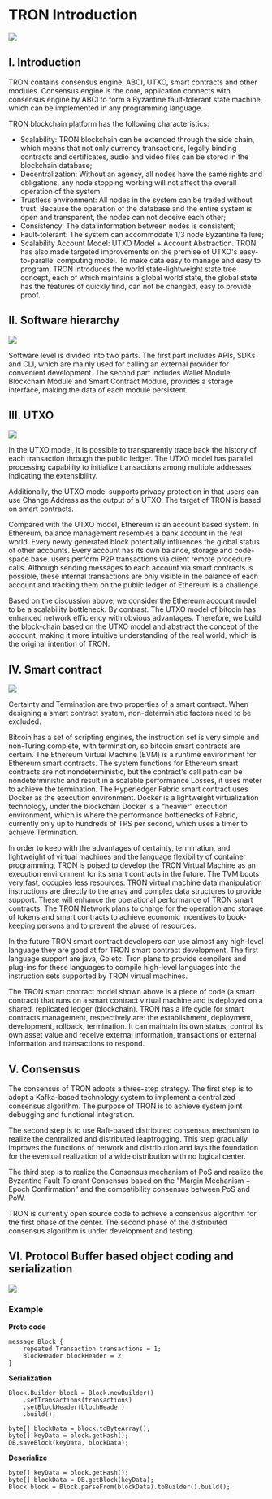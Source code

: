 # TRON Introduction
![](images/1.png)

## Ⅰ. Introduction
TRON contains consensus engine, ABCI, UTXO, smart contracts and other modules. Consensus engine is the core, application connects with consensus engine by ABCI to form a Byzantine fault-tolerant state machine, which can be implemented in any programming language.

TRON blockchain platform has the following characteristics:

- Scalability: TRON blockchain can be extended through the side chain, which means that not only currency 
transactions, legally binding contracts and certificates, audio and video files can be stored in the blockchain database;
- Decentralization: Without an agency, all nodes have the same rights and obligations, any node stopping working will 
not affect the overall operation of the system.
- Trustless environment: All nodes in the system can be traded without trust. Because the operation of the database 
and the entire system is open and transparent, the nodes can not deceive each other;
- Consistency: The data information between nodes is consistent;
- Fault-tolerant: The system can accommodate 1/3 node Byzantine failure;
- Scalability Account Model: UTXO Model + Account Abstraction. TRON has also made targeted improvements on the premise
 of UTXO's easy-to-parallel computing model. To make data easy to manage and easy to program, TRON introduces the world state-lightweight state tree concept, each of which maintains a global world state, the global state has the features of quickly find, can not be changed, easy to provide proof.

## Ⅱ. Software hierarchy
![](images/2_en.png)

Software level is divided into two parts. The first part includes APIs, SDKs and CLI, which are mainly used for calling an external provider for convenient development. The second part includes Wallet Module, Blockchain Module and Smart Contract Module, provides a storage interface, making the data of each module persistent.

## Ⅲ. UTXO
![](images/3_en.png)

In the UTXO model, it is possible to transparently trace back the history of each transaction through the public ledger. The UTXO model has parallel processing capability to initialize transactions among multiple addresses indicating the extensibility.

Additionally, the UTXO model supports privacy protection in that users can use Change Address as the output of a UTXO. The target of TRON is based on smart contracts.

Compared with the UTXO model, Ethereum is an account based system. In Ethereum, balance management resembles a bank account in the real world. Every newly generated block potentially influences the global status of other accounts. Every account has its own balance, storage and code-space base. users perform P2P transactions via client remote procedure calls. Although sending messages to each account via smart contracts is possible, these internal transactions are only visible in the balance of each account and tracking them on the public ledger of Ethereum is a challenge.
 
Based on the discussion above, we consider the Ethereum account model to be a scalability bottleneck. By contrast. The UTXO model of bitcoin has enhanced network efficiency with obvious advantages. Therefore, we build the block-chain based on the UTXO model and abstract the concept of the account, making it more intuitive understanding of the real world, which is the original intention of TRON.

## Ⅳ. Smart contract
![](images/4_en.png)

Certainty and Termination are two properties of a smart contract. When designing a smart contract system, non-deterministic factors need to be excluded.

Bitcoin has a set of scripting engines, the instruction set is very simple and non-Turing complete, with termination, so bitcoin smart contracts are certain. The Ethereum Virtual Machine (EVM) is a runtime environment for Ethereum smart contracts. The system functions for Ethereum smart contracts are not nondeterministic, but the contract's call path can be nondeterministic and result in a scalable performance Losses, it uses meter to achieve the termination. The Hyperledger Fabric smart contract uses Docker as the execution environment. Docker is a lightweight virtualization technology, under the blockchain Docker is a “heavier” execution environment, which is where the performance bottlenecks of Fabric, currently only up to hundreds of TPS per second, which uses a timer to achieve Termination.

In order to keep with the advantages of certainty, termination, and lightweight of virtual machines and the language flexibility of container programming, TRON is poised to develop the TRON Virtual Machine as an execution environment for its smart contracts in the future. The TVM boots very fast, occupies less resources. TRON virtual machine data manipulation instructions are directly to the array and complex data structures to provide support. These will enhance the operational performance of TRON smart contracts. The TRON Network plans to charge for the operation and storage of tokens and smart contracts to achieve economic incentives to book-keeping persons and to prevent the abuse of resources.

In the future TRON smart contract developers can use almost any high-level language they are good at for TRON smart contract development. The first language support are java, Go etc. Tron plans to provide compilers and plug-ins for these languages to compile high-level languages into the instruction sets supported by TRON virtual machines.

The TRON smart contract model shown above is a piece of code (a smart contract) that runs on a smart contract virtual machine and is deployed on a shared, replicated ledger (blockchain). TRON has a life cycle for smart contracts management, respectively are: the establishment, deployment, development, rollback, termination. It can maintain its own status, control its own asset value and receive external information, transactions or external information and transactions to respond.

## Ⅴ. Consensus

The consensus of TRON adopts a three-step strategy. The first step is to adopt a Kafka-based technology system to implement a centralized consensus algorithm. The purpose of TRON is to achieve system joint debugging and functional integration.

The second step is to use Raft-based distributed consensus mechanism to realize the centralized and distributed leapfrogging. This step gradually improves the functions of network and distribution and lays the foundation for the eventual realization of a wide distribution with no logical center.

The third step is to realize the Consensus mechanism of PoS and realize the Byzantine Fault Tolerant Consensus based on the "Margin Mechanism + Epoch Confirmation" and the compatibility consensus between PoS and PoW.

TRON is currently open source code to achieve a consensus algorithm for the first phase of the center. The second phase of the distributed consensus algorithm is under development and testing.

## Ⅵ. Protocol Buffer based object coding and serialization

![](images/5_en.png)

### Example
**Proto code**

```
message Block {
    repeated Transaction transactions = 1;
    BlockHeader blockHeader = 2;
}
```

**Serialization**

```
Block.Builder block = Block.newBuilder()
    .setTransactions(transactions)
    .setBlockHeader(blochHeader)
    .build();
    
byte[] blockData = block.toByteArray();
byte[] keyData = block.getHash();
DB.saveBlock(keyData, blockData);
```

**Deserialize**

```
byte[] keyData = block.getHash();
byte[] blockData = DB.getBlock(keyData);
Block block = Block.parseFrom(blockData).toBuilder().build();
```

